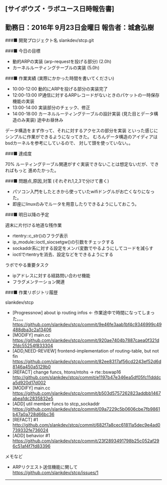 

[サイボウズ・ラボユース日時報告書]
---------------------------------------------------------------------------
勤務日：2016年 9月23日金曜日
報告者：城倉弘樹
---------------------------------------------------------------------------
###■ 開発プロジェクト名
 slankdev/stcp.git


###■ 今日の目標
 - 動的ARPの実装 (arp-requestを投げる部分) (2.0h)
 - カーネルルーティングテーブルの実装 (5.0h)


###■ 作業実績 (実際にかかった時間を書いてください)
 - 10:00-12:00 動的にARPを投げる部分の実装完了
 - 12:00-13:00 IP通信に対するARPレコードがないときのパケットの一時保存機能の実装
 - 13:00-14:00 実装部分のチェック、修正
 - 14:00-18:00 カーネルルーティングテーブルの設計実装 (見た目とデータ構造のみ実装)
   途中お昼休み


データ構造をまず作って、それに対するアクセスの部分を実装
といった感じにシンプルに作業ができるようになってきた。
むろんデータ構造のアイディアはbsdカーネルを参考にしているので、
対して頭を使っていない。。




###■ 達成度

70%
ルーティングテーブル関連がすぐ実装できないことは想定ないだが、できればもっと
進めたかった。


###■ 問題点,原因,対策 (それぞれ1,2,3で分けて書く)

 - パソコン入門をしたときから使っていたwifiドングルがお亡くなりになった。
 - 即座にlinuxのみでルータを用意したりできるようにしておこう。


###■ 明日以降の予定

週末に片付ける地道な残作業
 - rtentry::c_str()のフラグ表示
 - ip_module::ioctl_siocsetgw()の引数をチェックする
 - sockaddr系に対する設定をメンバ変数でやるようにしてコードを減らす
 - ioctlでrtentryを消去、設定などをできるようにする


ラボでやる重要タスク
 - ipアドレスに対する経路問い合わせ機能
 - フラグメンテーション関連
 

###■ 作業リポジトリ履歴


slankdev/stcp
 - [Progressnow] about ip routing infos <- 作業途中で時間になってしまった。。。　
   https://github.com/slankdev/stcp/commit/9e46fe3aab1bf4c9346999c49488dba3c2a13406
 - [MODIFY] main.cc
   https://github.com/slankdev/stcp/commit/920ae7404b7887caea0f321d2fdc55254f833304
 - [ADD,NEED-REVIEW] frontend-implementation of routing-table, but not fin
   https://github.com/slankdev/stcp/commit/82ee8317af56cd2243ef52d6d8146a450a5129b0
 - [REFACT] change funcs, htons/ntohs -> rte::bswap16
   http://github.com/slankdev/stcp/commit/e1197b47e346ea5df05fc11dddca5d920d17d002
 - [MODIFY] main.cc
   https://github.com/slankdev/stcp/commit/b503d5757262823addbb1467abea1dc2835832e5
 - [ADD] util member funcs to stcp_sockaddr
   https://github.com/slankdev/stcp/commit/09a7229c5b0606cbe7fb9861b47a0a728d66bc36
 - [REFACT] #1
   http://github.com/slankdev/stcp/commit/682f7a8cec61811a5dec9e4ad0739332fe736024
 - [ADD] behavior #1
   https://github.com/slankdev/stcp/commit/23f2893491798b25c052af296c51af4f7fd83396


メモなど
 - ARPリクエスト送信機能に関して
   https://github.com/slankdev/stcp/issues/1

---------------------------------------------------------------------------


